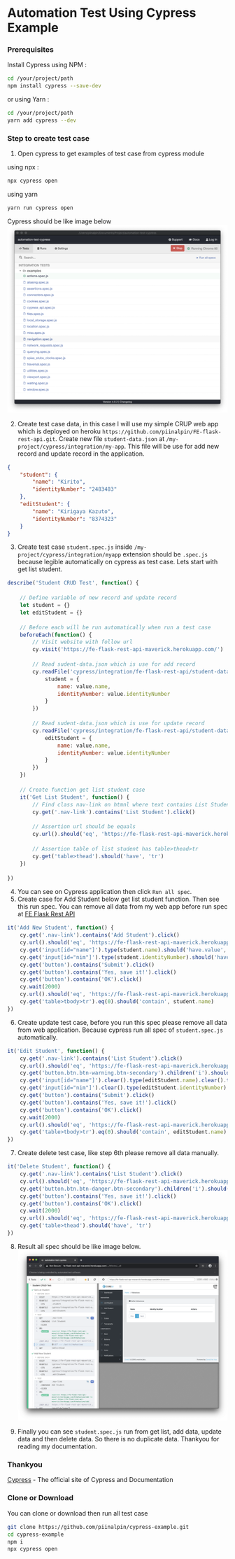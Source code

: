 # Automation Test Using Cypress Example


### Prerequisites

Install Cypress using NPM :
```bash
cd /your/project/path
npm install cypress --save-dev
```
or using Yarn :
```bash
cd /your/project/path
yarn add cypress --dev
```

### Step to create test case

1. Open cypress to get examples of test case from cypress module

using npx :
```bash
npx cypress open
```
using yarn
```bash
yarn run cypress open
```
Cypress should be like image below
![Default Cypress](https://raw.githubusercontent.com/piinalpin/cypress-example/master/screenshot/default-cypress.png)

2. Create test case data, in this case I will use my simple CRUP web app which is deployed on heroku `https://github.com/piinalpin/FE-flask-rest-api.git`. Create new file `student-data.json` at `/my-project/cypress/integration/my-app`. This file will be use for add new record and update record in the application.
```json
{
	"student": {
		"name": "Kirito",
		"identityNumber": "2483483"
	},
	"editStudent": {
		"name": "Kirigaya Kazuto",
		"identityNumber": "8374323"
	}
}
```

3. Create test case `student.spec.js` inside `/my-project/cypress/integration/myapp` extension should be `.spec.js` because legible automatically on cypress as test case. Lets start with get list student.
```javascript
describe('Student CRUD Test', function() {

	// Define variable of new record and update record
	let student = {}
	let editStudent = {}

	// Before each will be run automatically when run a test case
	beforeEach(function() {
		// Visit website with follow url
		cy.visit('https://fe-flask-rest-api-maverick.herokuapp.com/')

		// Read sudent-data.json which is use for add record
		cy.readFile('cypress/integration/fe-flask-rest-api/student-data.json').its('student').then(value => {
            student = {
            	name: value.name,
            	identityNumber: value.identityNumber
            }
        })

		// Read sudent-data.json which is use for update record
		cy.readFile('cypress/integration/fe-flask-rest-api/student-data.json').its('editStudent').then(value => {
            editStudent = {
            	name: value.name,
            	identityNumber: value.identityNumber
            }
        })
	})

	// Create function get list student case
	it('Get List Student', function() {
		// Find class nav-link on htmnl where text contains List Student then click it
		cy.get('.nav-link').contains('List Student').click()

		// Assertion url should be equals
		cy.url().should('eq', 'https://fe-flask-rest-api-maverick.herokuapp.com/#/mahasiswa')

		// Assertion table of list student has table>thead>tr
		cy.get('table>thead').should('have', 'tr')
	})

})
```

4. You can see on Cypress application then click `Run all spec`.
5. Create case for Add Student below get list student function. Then see this run spec. You can remove all data from my web app before run spec at [FE Flask Rest API](https://fe-flask-rest-api-maverick.herokuapp.com/#/mahasiswa)
```javascript
it('Add New Student', function() {
	cy.get('.nav-link').contains('Add Student').click()
	cy.url().should('eq', 'https://fe-flask-rest-api-maverick.herokuapp.com/#/mahasiswa/add')
	cy.get('input[id="name"]').type(student.name).should('have.value', student.name)
	cy.get('input[id="nim"]').type(student.identityNumber).should('have.value', student.identityNumber)
	cy.get('button').contains('Submit').click()
	cy.get('button').contains('Yes, save it!').click()
	cy.get('button').contains('OK').click()
	cy.wait(2000)
	cy.url().should('eq', 'https://fe-flask-rest-api-maverick.herokuapp.com/#/mahasiswa')
	cy.get('table>tbody>tr').eq(0).should('contain', student.name)
})
```

6. Create update test case, before you run this spec please remove all data from web application. Because cypress run all spec of `student.spec.js` automatically.
```javascript
it('Edit Student', function() {
	cy.get('.nav-link').contains('List Student').click()
	cy.url().should('eq', 'https://fe-flask-rest-api-maverick.herokuapp.com/#/mahasiswa')
	cy.get('button.btn.btn-warning.btn-secondary').children('i').should('have.class', 'fa-pencil').click()
	cy.get('input[id="name"]').clear().type(editStudent.name).clear().type(editStudent.name).should('have.value', editStudent.name)
	cy.get('input[id="nim"]').clear().type(editStudent.identityNumber).clear().type(editStudent.identityNumber).should('have.value', editStudent.identityNumber)
	cy.get('button').contains('Submit').click()
	cy.get('button').contains('Yes, save it!').click()
	cy.get('button').contains('OK').click()
	cy.wait(2000)
	cy.url().should('eq', 'https://fe-flask-rest-api-maverick.herokuapp.com/#/mahasiswa')
	cy.get('table>tbody>tr').eq(0).should('contain', editStudent.name)
})
```

7. Create delete test case, like step 6th please remove all data manually.
```javascript
it('Delete Student', function() {
	cy.get('.nav-link').contains('List Student').click()
	cy.url().should('eq', 'https://fe-flask-rest-api-maverick.herokuapp.com/#/mahasiswa')
	cy.get('button.btn.btn-danger.btn-secondary').children('i').should('have.class', 'fa-trash').click()
	cy.get('button').contains('Yes, save it!').click()
	cy.get('button').contains('OK').click()
	cy.wait(2000)
	cy.url().should('eq', 'https://fe-flask-rest-api-maverick.herokuapp.com/#/mahasiswa')
	cy.get('table>thead').should('have', 'tr')
})
```

8. Result all spec should be like image below.
![Student Test Result](https://raw.githubusercontent.com/piinalpin/cypress-example/master/screenshot/student-test.png)

9. Finally you can see `student.spec.js` run from get list, add data, update data and then delete data. So there is no duplicate data. Thankyou for reading my documentation.

### Thankyou
[Cypress](https://docs.cypress.io/guides/getting-started/installing-cypress.html#Advanced) - The official site of Cypress and Documentation

### Clone or Download
You can clone or download then run all test case
```bash
git clone https://github.com/piinalpin/cypress-example.git
cd cypress-example
npm i
npx cypress open
```
